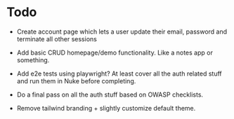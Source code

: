 # Todo
- Create account page which lets a user update their email, password and terminate all other sessions
- Add basic CRUD homepage/demo functionality. Like a notes app or something.

- Add e2e tests using playwright? At least cover all the auth related stuff and run them in Nuke before completing.
- Do a final pass on all the auth stuff based on OWASP checklists.
- Remove tailwind branding + slightly customize default theme.
